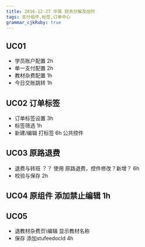 ```yaml
---
title: 2016-12-27 华英 财务分解及估时
tags: 支付组件,标签,订单中心
grammar_cjkRuby: true
---
```

 
## UC01 
 * 学员账户配置  2h
 * 单一支付配置  2h
 * 教材杂费配置  1h
 * 今日交账跳转  1h
## UC02 订单标签
 * 订单标签设置  3h
 * 标签筛选  1h 
 * 新建/编辑 打标签 6h  公共控件
## UC03 原路退费
 * 退费与转班 ？？ 使用 原路退费，控件修改？新增？ 6h
 * 校验与保存    2h
## UC04 原组件 添加禁止编辑  1h
## UC05 
 * 退教材杂费页\编辑 显示教材名称
 * 保存 添加stufeedocId 4h
    
